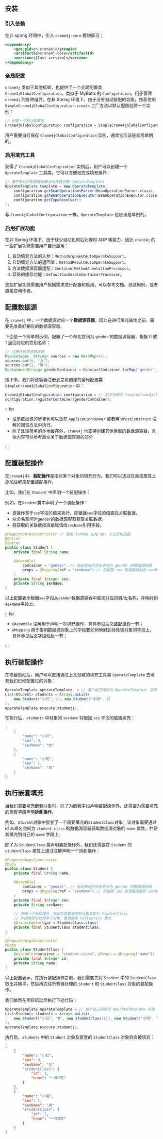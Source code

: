 ## 安装

### 引入依赖

在非 spring 环境中，引入 `crane4j-core` 模块即可：

~~~xml
<dependency>
    <groupId>cn.crane4j</groupId>
    <artifactId>crane4j-core</artifactId>
    <version>${last-version}</version>
</dependency>
~~~

### 全局配置

`crane4j` 类似于其他框架，也提供了一个全局配置类 `Crane4jGlobalConfiguration`，类似于 MyBatis 的 `Configuration`，用于管理 `crane4j` 的各种组件。在非 Spring 环境下，由于没有自动装配的功能，推荐使用 `SimpleCrane4jGlobalConfiguration.create` 工厂方法以默认配置创建一个实例：

```java
// 创建一个默认配置类
Crane4jGlobalConfiguration configuration = SimpleCrane4jGlobalConfiguration.create();
```

用户需要自行保存 `Crane4jGlobalConfiguration` 实例，通常它应该是全局单例的。

### 启用填充工具

获得了 `Crane4jGlobalConfiguration` 实例后，用户可以创建一个 `OperateTemplate` 工具类，它可以方便地完成填充操作：

```java
// 基于默认的配置解析器与执行器创建 OperateTemplate
OperateTemplate template = new OperateTemplate(
    configuration.getBeanOperationsParser(BeanOperationParser.class),
    configuration.getBeanOperationExecutor(BeanOperationExecutor.class),
    configuration.getTypeResolver()
);
```

与 `Crane4jGlobalConfiguration` 一样，`OperateTemplate` 也应该是单例的。

### 启用扩展功能

在非 Spring 环境下，由于缺少自动化的后处理和 AOP 等能力，因此 `crane4j` 的一些扩展功能需要用户自行启用：

1. 自动填充方法的入参：`MethodArgumentAutoOperateSupport`。
2. 自动填充方法的返回值：`MethodResultAutoOperateSupport`。
3. 方法数据源容器适配：`ContainerMethodAnnotationProcessor`。
4. 容器的缓存功能：`DefaultCacheableContainerProcessor`。

这些扩展功能需要用户根据需求进行配置和启用，可以参考文档、测试用例，或者直接咨询作者。

## 配置数据源

在 `crane4j` 中，一个数据源对应一个**数据源容器**，因此在进行填充操作之前，需要先准备好相应的数据源容器。

下面是一个简单的示例，配置了一个命名空间为 `gender` 的数据源容器，根据 0 或 1 返回对应的性别名称：

```java
// 注册性别信息数据源
Map<Integer, String> sources = new HashMap<>();
sources.put(0, "女");
sources.put(1, "男");
Container<String> genderContainer = ConstantContainer.forMap("gender", sources);
```

接下来，我们将该容器注册到之前创建的全局配置类 `SimpleCrane4jGlobalConfiguration` 中：

```java
Crane4jGlobalConfiguration configuration = // 前文创建的 SimpleCrane4jGlobalConfiguration 实例
configuration.registerContainer(genderContainer);
```

:::tip
- 注册数据源的步骤也可以放在 `ApplicationRunner` 或者用 `@PostConstruct` 注解的回调方法中执行。
- 除了处理简单的本地缓存外，`crane4j` 也支持创建其他类型的数据源容器，具体内容可以参考后文关于数据源容器的部分

:::

## 配置装配操作

在`crane4j`中，**装配操作**是指对某个对象的填充行为。我们可以通过在类或属性上添加注解来配置装配操作。

比如，我们在 `Student` 中声明一个装配操作：

例如，在`Student`类中声明了一个装配操作：

- 该操作基于`sex`字段的值来执行，即根据`sex`字段的值查找关联数据。
- 从命名空间为`gender`的数据源容器获取关联数据。
- 将获取的关联数据直接赋值给`sexName`引用字段。

~~~java
@RequiredArgsConstructor // 使用 lombok 生成 get 方法和构造器
@Getter
@Setter
public class Student {
    private final String name;

    @Assemble(
        container = "gender", // 指定使用的命名空间为 gender 的数据源容器
        props = @Mapping(ref = "sexName") // 将根据 sex 取得值映射到 sexName 上
    )
    private final Integer sex;
    private String sexName;
}
~~~

以上配置表示根据`sex`字段从`gender`数据源容器中查找对应的男/女名称，并映射到`sexName`字段上。

:::tip

- `@Assemble` 注解用于声明一次填充操作，具体参见后文[装配操作](./../operation/3.1.声明装配操作.md)一节；
- `@Mapping` 用于指明数据源对象上的字段要如何映射到待处理对象的字段上，具体参见后文[字段映射](./../operation/3.4.配置字段映射.md)一节；

:::

## 执行装配操作

在项目启动后，用户可以直接通过上文创建的填充工具类 `OperateTemplate` 去填充我们已经配置过的对象：

~~~java
OperateTemplate operateTemplate  = // 用户自己保存的 OperateTemplate 实例
List<Student> students = Arrays.asList(
    new Student("小红", 1), new Student("小明", 2)
);
operateTemplate.execute(students);
~~~

在执行后，`students` 中对象的 `sexName` 将根据 `sex` 字段的值被填充：

~~~java
[
    {
        "name": "小红",
        "sex": 0,
        "sexName": "女"
    },
    {
        "name": "小明",
        "sex": 1,
        "sexName": "男"
    }
]
~~~

## 执行嵌套填充

当我们需要填充嵌套对象时，除了为嵌套字段声明装配操作外，还需要为需要填充的嵌套字段声明**拆卸操作**。

例如，`Student`对象中嵌套了一个需要填充的`StudentClass`对象。该对象需要通过 id 从命名空间为 `student-class` 的数据源容器获取数据源对象的 `name` 属性，并将其填充到自己的 `name` 字段上。

除了为 `StudentClass` 类声明装配操作外，我们还需要在 `Student` 的 `studentClass` 属性上通过注解声明一个拆卸操作：

~~~java
@RequiredArgsConstructor
@Data
public class Student {
    private final String name;

    @Assemble(
        container = "gender", // 指定使用的命名空间为 gender 的数据源容器
        props = @Mapping(ref = "sexName") // 将根据 sex 取得值映射到 sexName 上
    )
    private final Integer sex;
    private String sexName;
    
    // 声明一个拆卸操作，拆卸后需要填充的对象类型为 StudentClass
    // 字段类型可以是单个对象，数组或者 Collection 集合
    @Disassemble(type = StudentClass.class)
    private final StudentClass studentClass; 
}

@RequiredArgsConstructor
@Data
public class StudentClass {
    @Assemble(container = "student-class", @Props = @Mapping("name"))
    private final Integer id;
    private String name;
}
~~~

以上配置表示，在执行装配操作之前，我们需要先将 `Student` 中的 `StudentClass` 取出并摊平，然后再完成所有待处理的 `Student` 和 `StudentClass` 对象的装配操作。

我们依然在项目启动后执行下述代码：

~~~java
OperateTemplate operateTemplate = // 用户自己保存的 OperateTemplate 实例
List<Student> students = Arrays.asList(
    new Student("小红", "0", new StudentClass(1)), new Student("小明", "1", new StudentClass(2))
);
operateTemplate.execute(students);
~~~

执行后，`students` 中的 `Student` 对象及嵌套的 `StudentClass` 对象将会被填充：

~~~json
[
    {
        "name": "小红",
        "sex": 0,
        "sexName": "女"
        "studentClass": {
            "id": 1,
            "name": "一年1班"
        }
    },
    {
        "name": "小明",
        "sex": 1,
        "sexName": "男"
        "studentClass": {
            "id": 2,
            "name": "一年2班"
        }
    }
]
~~~